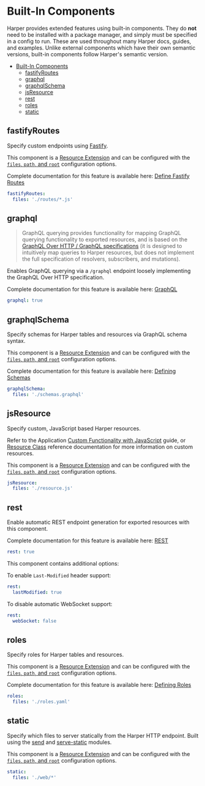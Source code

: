 # Built-In Components

Harper provides extended features using built-in components. They do **not** need to be installed with a package manager, and simply must be specified in a config to run. These are used throughout many Harper docs, guides, and examples. Unlike external components which have their own semantic versions, built-in components follow Harper's semantic version.

* [Built-In Components](built-in.md#built-in-components)
  * [fastifyRoutes](built-in.md#fastifyroutes)
  * [graphql](built-in.md#graphql)
  * [graphqlSchema](built-in.md#graphqlschema)
  * [jsResource](built-in.md#jsresource)
  * [rest](built-in.md#rest)
  * [roles](built-in.md#roles)
  * [static](built-in.md#static)

## fastifyRoutes

Specify custom endpoints using [Fastify](https://fastify.dev/).

This component is a [Resource Extension](reference.md#resource-extension) and can be configured with the [`files`, `path`, and `root`](reference.md#resource-extension-configuration) configuration options.

Complete documentation for this feature is available here: [Define Fastify Routes](../applications/define-routes.md)

```yaml
fastifyRoutes:
  files: './routes/*.js'
```

## graphql

> GraphQL querying provides functionality for mapping GraphQL querying functionality to exported resources, and is based on the [GraphQL Over HTTP / GraphQL specifications](https://graphql.github.io/graphql-over-http/draft/#) (it is designed to intuitively map queries to Harper resources, but does not implement the full specification of resolvers, subscribers, and mutations).

Enables GraphQL querying via a `/graphql` endpoint loosely implementing the GraphQL Over HTTP specification.

Complete documentation for this feature is available here: [GraphQL](../../technical-details/reference/graphql.md)

```yaml
graphql: true
```

## graphqlSchema

Specify schemas for Harper tables and resources via GraphQL schema syntax.

This component is a [Resource Extension](reference.md#resource-extension) and can be configured with the [`files`, `path`, and `root`](reference.md#resource-extension-configuration) configuration options.

Complete documentation for this feature is available here: [Defining Schemas](../applications/defining-schemas.md)

```yaml
graphqlSchema:
  files: './schemas.graphql'
```

## jsResource

Specify custom, JavaScript based Harper resources.

Refer to the Application [Custom Functionality with JavaScript](../applications/#custom-functionality-with-javascript) guide, or [Resource Class](../../technical-details/reference/resource.md) reference documentation for more information on custom resources.

This component is a [Resource Extension](reference.md#resource-extension) and can be configured with the [`files`, `path`, and `root`](reference.md#resource-extension-configuration) configuration options.

```yaml
jsResource:
  files: './resource.js'
```

## rest

Enable automatic REST endpoint generation for exported resources with this component.

Complete documentation for this feature is available here: [REST](../rest.md)

```yaml
rest: true
```

This component contains additional options:

To enable `Last-Modified` header support:

```yaml
rest:
  lastModified: true
```

To disable automatic WebSocket support:

```yaml
rest:
  webSocket: false
```

## roles

Specify roles for Harper tables and resources.

This component is a [Resource Extension](reference.md#resource-extension) and can be configured with the [`files`, `path`, and `root`](reference.md#resource-extension-configuration) configuration options.

Complete documentation for this feature is available here: [Defining Roles](../applications/defining-roles.md)

```yaml
roles:
  files: './roles.yaml'
```

## static

Specify which files to server statically from the Harper HTTP endpoint. Built using the [send](https://www.npmjs.com/package/send) and [serve-static](https://www.npmjs.com/package/serve-static) modules.

This component is a [Resource Extension](reference.md#resource-extension) and can be configured with the [`files`, `path`, and `root`](reference.md#resource-extension-configuration) configuration options.

```yaml
static:
  files: './web/*'
```
